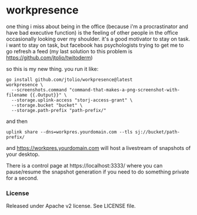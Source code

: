 # workpresence

one thing i miss about being in the office (because i'm a procrastinator and have bad executive function)
is the feeling of other people in the office occasionally looking over my shoulder. it's a good motivator
to stay on task. i want to stay on task, but facebook has psychologists trying to get me to go refresh a
feed (my last solution to this problem is https://github.com/jtolio/twitoderm)

so this is my new thing. you run it like:

```
go install github.com/jtolio/workpresence@latest
workpresence \
  --screenshots.command "command-that-makes-a-png-screenshot-with-filename {{.Output}}" \
  --storage.uplink-access "storj-access-grant" \
  --storage.bucket "bucket" \
  --storage.path-prefix "path-prefix/"
```

and then

```
uplink share --dns=workpres.yourdomain.com --tls sj://bucket/path-prefix/
```

and https://workpres.yourdomain.com will host a livestream of snapshots of your desktop. 

There is a control page at https://localhost:3333/ where you can pause/resume the snapshot generation
if you need to do something private for a second.

### License

Released under Apache v2 license. See LICENSE file.
